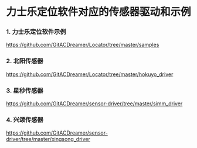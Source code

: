 # 力士乐定位软件对应的传感器驱动和示例

### 1. 力士乐定位软件示例
https://github.com/GitACDreamer/Locator/tree/master/samples

### 2. 北阳传感器
https://github.com/GitACDreamer/Locator/tree/master/hokuyo_driver

### 3. 星秒传感器
https://github.com/GitACDreamer/sensor-driver/tree/master/simm_driver

### 4. 兴颂传感器
https://github.com/GitACDreamer/sensor-driver/tree/master/xingsong_driver
